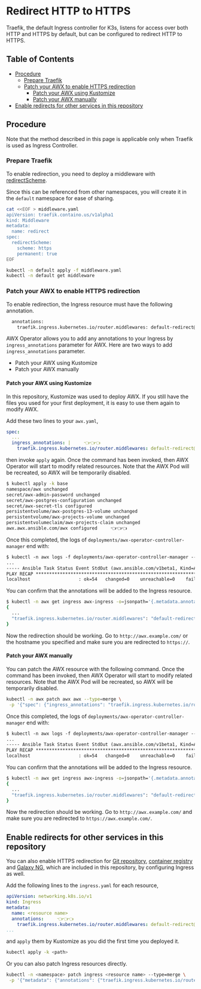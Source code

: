 <!-- omit in toc -->
# Redirect HTTP to HTTPS

Traefik, the default Ingress controller for K3s, listens for access over both HTTP and HTTPS by default, but can be configured to redirect HTTP to HTTPS.

<!-- omit in toc -->
## Table of Contents

- [Procedure](#procedure)
  - [Prepare Traefik](#prepare-traefik)
  - [Patch your AWX to enable HTTPS redirection](#patch-your-awx-to-enable-https-redirection)
    - [Patch your AWX using Kustomize](#patch-your-awx-using-kustomize)
    - [Patch your AWX manually](#patch-your-awx-manually)
- [Enable redirects for other services in this repository](#enable-redirects-for-other-services-in-this-repository)

## Procedure

Note that the method described in this page is applicable only when Traefik is used as Ingress Controller.

### Prepare Traefik

To enable redirection, you need to deploy a middleware with [redirectScheme](https://doc.traefik.io/traefik/v2.0/middlewares/redirectscheme/).

Since this can be referenced from other namespaces, you will create it in the `default` namespace for ease of sharing.

```bash
cat <<EOF > middleware.yaml
apiVersion: traefik.containo.us/v1alpha1
kind: Middleware
metadata:
  name: redirect
spec:
  redirectScheme:
    scheme: https
    permanent: true
EOF

kubectl -n default apply -f middleware.yaml
kubectl -n default get middleware
```

### Patch your AWX to enable HTTPS redirection

To enable redirection, the Ingress resource must have the following annotation.

```bash
  annotations:
    traefik.ingress.kubernetes.io/router.middlewares: default-redirect@kubernetescrd
```

AWX Operator allows you to add any annotations to your Ingress by `ingress_annotations` parameter for AWX. Here are two ways to add `ingress_annotations` parameter.

- Patch your AWX using Kustomize
- Patch your AWX manually

#### Patch your AWX using Kustomize

In this repository, Kustomize was used to deploy AWX. If you still have the files you used for your first deployment, it is easy to use them again to modify AWX.

Add these two lines to your `awx.yaml`,

```yaml
spec:
  ...
  ingress_annotations: |     👈👈👈
    traefik.ingress.kubernetes.io/router.middlewares: default-redirect@kubernetescrd     👈👈👈
```

then invoke `apply` again. Once the command has been invoked, then AWX Operator will start to modify related resources. Note that the AWX Pod will be recreated, so AWX will be temporarily disabled.

```bash
$ kubectl apply -k base
namespace/awx unchanged
secret/awx-admin-password unchanged
secret/awx-postgres-configuration unchanged
secret/awx-secret-tls configured
persistentvolume/awx-postgres-13-volume unchanged
persistentvolume/awx-projects-volume unchanged
persistentvolumeclaim/awx-projects-claim unchanged
awx.awx.ansible.com/awx configured     👈👈👈
```

Once this completed, the logs of `deployments/awx-operator-controller-manager` end with:

```txt
$ kubectl -n awx logs -f deployments/awx-operator-controller-manager --tail=100
...
----- Ansible Task Status Event StdOut (awx.ansible.com/v1beta1, Kind=AWX, awx/awx) -----
PLAY RECAP *********************************************************************
localhost                  : ok=54   changed=0    unreachable=0    failed=0    skipped=37   rescued=0    ignored=0
```

You can confirm that the annotations will be added to the Ingress resource.

```bash
$ kubectl -n awx get ingress awx-ingress -o=jsonpath='{.metadata.annotations}' | jq
{
  ...
  "traefik.ingress.kubernetes.io/router.middlewares": "default-redirect@kubernetescrd"
}
```

Now the redirection should be working. Go to `http://awx.example.com/` or the hostname you specified and make sure you are redirected to `https://`.

#### Patch your AWX manually

You can patch the AWX resource with the following command. Once the command has been invoked, then AWX Operator will start to modify related resources. Note that the AWX Pod will be recreated, so AWX will be temporarily disabled.

```bash
kubectl -n awx patch awx awx --type=merge \
 -p '{"spec": {"ingress_annotations": "traefik.ingress.kubernetes.io/router.middlewares: default-redirect@kubernetescrd"}}'
```

Once this completed, the logs of `deployments/awx-operator-controller-manager` end with:

```txt
$ kubectl -n awx logs -f deployments/awx-operator-controller-manager --tail=100
...
----- Ansible Task Status Event StdOut (awx.ansible.com/v1beta1, Kind=AWX, awx/awx) -----
PLAY RECAP *********************************************************************
localhost                  : ok=54   changed=0    unreachable=0    failed=0    skipped=37   rescued=0    ignored=0
```

You can confirm that the annotations will be added to the Ingress resource.

```bash
$ kubectl -n awx get ingress awx-ingress -o=jsonpath='{.metadata.annotations}' | jq
{
  ...
  "traefik.ingress.kubernetes.io/router.middlewares": "default-redirect@kubernetescrd"
}
```

Now the redirection should be working. Go to `http://awx.example.com/` and make sure you are redirected to `https://awx.example.com/`.

## Enable redirects for other services in this repository

You can also enable HTTPS redirection for [Git repository](../git/), [container registry](../registry) and [Galaxy NG](../galaxy), which are included in this repository, by configuring Ingress as well.

Add the following lines to the `ingress.yaml` for each resource,

```yaml
apiVersion: networking.k8s.io/v1
kind: Ingress
metadata:
  name: <resource name>
  annotations:     👈👈👈
    traefik.ingress.kubernetes.io/router.middlewares: default-redirect@kubernetescrd     👈👈👈
...
```

and `apply` them by Kustomize as you did the first time you deployed it.

```bash
kubectl apply -k <path>
```

Or you can also patch Ingress resources directly.

```bash
kubectl -n <namespace> patch ingress <resource name> --type=merge \
 -p '{"metadata": {"annotations": {"traefik.ingress.kubernetes.io/router.middlewares": "default-redirect@kubernetescrd"}}}'
```
